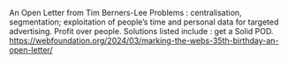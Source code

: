 An Open Letter from Tim Berners-Lee 
Problems : centralisation, segmentation; exploitation of people’s time and personal data for targeted advertising. Profit over people.
Solutions listed include : get a Solid POD.
https://webfoundation.org/2024/03/marking-the-webs-35th-birthday-an-open-letter/
